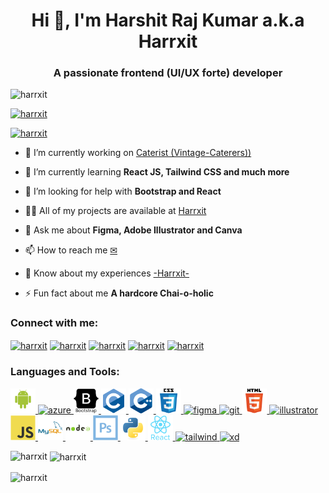 <h1 align="center">Hi 👋, I'm Harshit Raj Kumar a.k.a Harrxit</h1>
<h3 align="center">A passionate frontend (UI/UX forte) developer</h3>

<p align="left"> <img src="https://komarev.com/ghpvc/?username=harrxit&label=Profile%20views&color=0e75b6&style=flat" alt="harrxit" /> </p>

<p align="left"> <a href="https://github.com/ryo-ma/github-profile-trophy"><img src="https://github-profile-trophy.vercel.app/?username=harrxit" alt="harrxit" /></a> </p>

<p align="left"> <a href="https://twitter.com/harrxit" target="blank"><img src="https://img.shields.io/twitter/follow/harrxit?logo=twitter&style=for-the-badge" alt="harrxit" /></a> </p>

- 🔭 I’m currently working on [Caterist (Vintage-Caterers))](https://github.com/harrxit/Vintage-Caterers)

- 🌱 I’m currently learning **React JS, Tailwind CSS and much more**

- 🤝 I’m looking for help with **Bootstrap and React**

- 👨‍💻 All of my projects are available at [Harrxit](https://github.com/harrxit)

- 💬 Ask me about **Figma, Adobe Illustrator and Canva**

- 📫 How to reach me [✉](therajkumarofficial@gmail.com)

- 📄 Know about my experiences [-Harrxit-](https://drive.google.com/file/d/1Bmz0JMKgG3aAN3pGCmSTYvioqMizPKPu/view?usp=share_link)

- ⚡ Fun fact about me **A hardcore Chai-o-holic**

<h3 align="left">Connect with me:</h3>
<p align="left">
<a href="https://twitter.com/harrxit" target="blank"><img align="center" src="https://raw.githubusercontent.com/rahuldkjain/github-profile-readme-generator/master/src/images/icons/Social/twitter.svg" alt="harrxit" height="30" width="40" /></a>
<a href="https://linkedin.com/in/harrxit" target="blank"><img align="center" src="https://raw.githubusercontent.com/rahuldkjain/github-profile-readme-generator/master/src/images/icons/Social/linked-in-alt.svg" alt="harrxit" height="30" width="40" /></a>
<a href="https://instagram.com/harrxit" target="blank"><img align="center" src="https://raw.githubusercontent.com/rahuldkjain/github-profile-readme-generator/master/src/images/icons/Social/instagram.svg" alt="harrxit" height="30" width="40" /></a>
<a href="https://www.hackerrank.com/harrxit" target="blank"><img align="center" src="https://raw.githubusercontent.com/rahuldkjain/github-profile-readme-generator/master/src/images/icons/Social/hackerrank.svg" alt="harrxit" height="30" width="40" /></a>
<a href="https://auth.geeksforgeeks.org/user/harrxit" target="blank"><img align="center" src="https://raw.githubusercontent.com/rahuldkjain/github-profile-readme-generator/master/src/images/icons/Social/geeks-for-geeks.svg" alt="harrxit" height="30" width="40" /></a>
</p>

<h3 align="left">Languages and Tools:</h3>
<p align="left"> <a href="https://developer.android.com" target="_blank" rel="noreferrer"> <img src="https://raw.githubusercontent.com/devicons/devicon/master/icons/android/android-original-wordmark.svg" alt="android" width="40" height="40"/> </a> <a href="https://azure.microsoft.com/en-in/" target="_blank" rel="noreferrer"> <img src="https://www.vectorlogo.zone/logos/microsoft_azure/microsoft_azure-icon.svg" alt="azure" width="40" height="40"/> </a> <a href="https://getbootstrap.com" target="_blank" rel="noreferrer"> <img src="https://raw.githubusercontent.com/devicons/devicon/master/icons/bootstrap/bootstrap-plain-wordmark.svg" alt="bootstrap" width="40" height="40"/> </a> <a href="https://www.cprogramming.com/" target="_blank" rel="noreferrer"> <img src="https://raw.githubusercontent.com/devicons/devicon/master/icons/c/c-original.svg" alt="c" width="40" height="40"/> </a> <a href="https://www.w3schools.com/cpp/" target="_blank" rel="noreferrer"> <img src="https://raw.githubusercontent.com/devicons/devicon/master/icons/cplusplus/cplusplus-original.svg" alt="cplusplus" width="40" height="40"/> </a> <a href="https://www.w3schools.com/css/" target="_blank" rel="noreferrer"> <img src="https://raw.githubusercontent.com/devicons/devicon/master/icons/css3/css3-original-wordmark.svg" alt="css3" width="40" height="40"/> </a> <a href="https://www.figma.com/" target="_blank" rel="noreferrer"> <img src="https://www.vectorlogo.zone/logos/figma/figma-icon.svg" alt="figma" width="40" height="40"/> </a> <a href="https://git-scm.com/" target="_blank" rel="noreferrer"> <img src="https://www.vectorlogo.zone/logos/git-scm/git-scm-icon.svg" alt="git" width="40" height="40"/> </a> <a href="https://www.w3.org/html/" target="_blank" rel="noreferrer"> <img src="https://raw.githubusercontent.com/devicons/devicon/master/icons/html5/html5-original-wordmark.svg" alt="html5" width="40" height="40"/> </a> <a href="https://www.adobe.com/in/products/illustrator.html" target="_blank" rel="noreferrer"> <img src="https://www.vectorlogo.zone/logos/adobe_illustrator/adobe_illustrator-icon.svg" alt="illustrator" width="40" height="40"/> </a> <a href="https://developer.mozilla.org/en-US/docs/Web/JavaScript" target="_blank" rel="noreferrer"> <img src="https://raw.githubusercontent.com/devicons/devicon/master/icons/javascript/javascript-original.svg" alt="javascript" width="40" height="40"/> </a> <a href="https://www.mysql.com/" target="_blank" rel="noreferrer"> <img src="https://raw.githubusercontent.com/devicons/devicon/master/icons/mysql/mysql-original-wordmark.svg" alt="mysql" width="40" height="40"/> </a> <a href="https://nodejs.org" target="_blank" rel="noreferrer"> <img src="https://raw.githubusercontent.com/devicons/devicon/master/icons/nodejs/nodejs-original-wordmark.svg" alt="nodejs" width="40" height="40"/> </a> <a href="https://www.photoshop.com/en" target="_blank" rel="noreferrer"> <img src="https://raw.githubusercontent.com/devicons/devicon/master/icons/photoshop/photoshop-line.svg" alt="photoshop" width="40" height="40"/> </a> <a href="https://www.python.org" target="_blank" rel="noreferrer"> <img src="https://raw.githubusercontent.com/devicons/devicon/master/icons/python/python-original.svg" alt="python" width="40" height="40"/> </a> <a href="https://reactjs.org/" target="_blank" rel="noreferrer"> <img src="https://raw.githubusercontent.com/devicons/devicon/master/icons/react/react-original-wordmark.svg" alt="react" width="40" height="40"/> </a> <a href="https://tailwindcss.com/" target="_blank" rel="noreferrer"> <img src="https://www.vectorlogo.zone/logos/tailwindcss/tailwindcss-icon.svg" alt="tailwind" width="40" height="40"/> </a> <a href="https://www.adobe.com/products/xd.html" target="_blank" rel="noreferrer"> <img src="https://cdn.worldvectorlogo.com/logos/adobe-xd.svg" alt="xd" width="40" height="40"/> </a> </p>

<p><img align="left" src="https://github-readme-stats.vercel.app/api/top-langs?username=harrxit&show_icons=true&locale=en&layout=compact" alt="harrxit" /></p>

<p>&nbsp;<img align="center" src="https://github-readme-stats.vercel.app/api?username=harrxit&show_icons=true&locale=en" alt="harrxit" /></p>

<p><img align="center" src="https://github-readme-streak-stats.herokuapp.com/?user=harrxit&" alt="harrxit" /></p>
